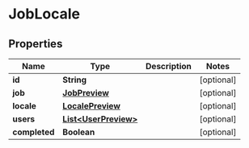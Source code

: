 

# JobLocale

## Properties

Name | Type | Description | Notes
------------ | ------------- | ------------- | -------------
**id** | **String** |  |  [optional]
**job** | [**JobPreview**](JobPreview.md) |  |  [optional]
**locale** | [**LocalePreview**](LocalePreview.md) |  |  [optional]
**users** | [**List&lt;UserPreview&gt;**](UserPreview.md) |  |  [optional]
**completed** | **Boolean** |  |  [optional]



